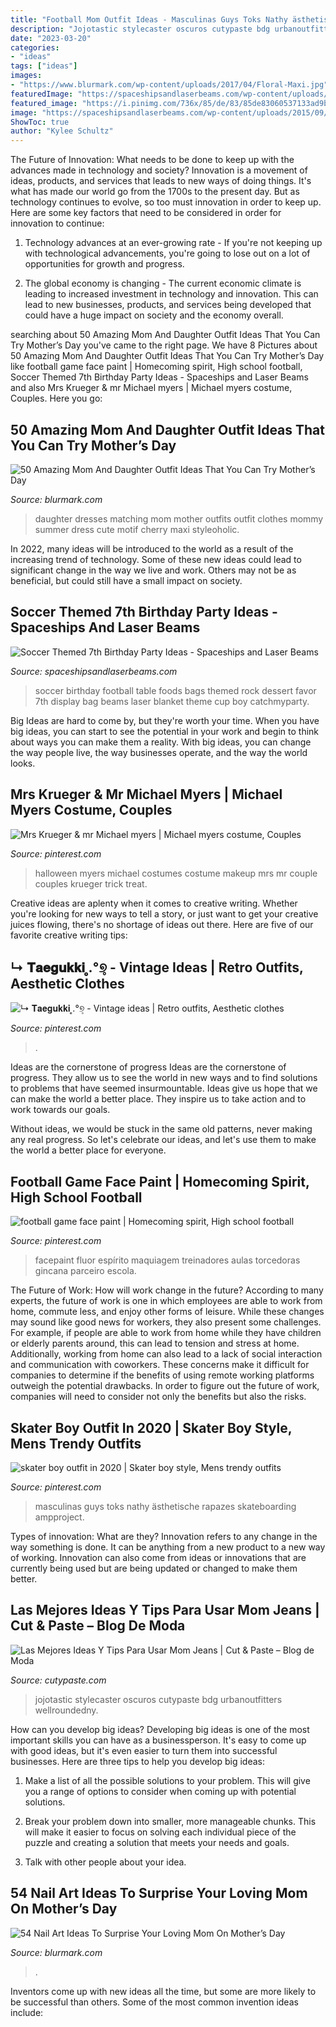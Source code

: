 ```yaml
---
title: "Football Mom Outfit Ideas - Masculinas Guys Toks Nathy ästhetische Rapazes Skateboarding Ampproject"
description: "Jojotastic stylecaster oscuros cutypaste bdg urbanoutfitters wellroundedny"
date: "2023-03-20"
categories:
- "ideas"
tags: ["ideas"]
images:
- "https://www.blurmark.com/wp-content/uploads/2017/04/Floral-Maxi.jpg"
featuredImage: "https://spaceshipsandlaserbeams.com/wp-content/uploads/2015/09/soccer_football_dessert_table_favor_bags.jpg"
featured_image: "https://i.pinimg.com/736x/85/de/83/85de83060537133ad9b16338d5cd9aa6.jpg"
image: "https://spaceshipsandlaserbeams.com/wp-content/uploads/2015/09/soccer_football_dessert_table_favor_bags.jpg"
ShowToc: true
author: "Kylee Schultz"
---
```



The Future of Innovation: What needs to be done to keep up with the advances made in technology and society?
Innovation is a movement of ideas, products, and services that leads to new ways of doing things. It's what has made our world go from the 1700s to the present day. But as technology continues to evolve, so too must innovation in order to keep up. Here are some key factors that need to be considered in order for innovation to continue:
1. Technology advances at an ever-growing rate - If you're not keeping up with technological advancements, you're going to lose out on a lot of opportunities for growth and progress.

2. The global economy is changing - The current economic climate is leading to increased investment in technology and innovation. This can lead to new businesses, products, and services being developed that could have a huge impact on society and the economy overall.


	

		
searching about 50 Amazing Mom And Daughter Outfit Ideas That You Can Try Mother’s Day you've came to the right page. We have 8 Pictures about 50 Amazing Mom And Daughter Outfit Ideas That You Can Try Mother’s Day like football game face paint | Homecoming spirit, High school football, Soccer Themed 7th Birthday Party Ideas - Spaceships and Laser Beams and also Mrs Krueger &amp; mr Michael myers | Michael myers costume, Couples. Here you go:
		
    
## 50 Amazing Mom And Daughter Outfit Ideas That You Can Try Mother’s Day

<img loading=lazy src="https://www.blurmark.com/wp-content/uploads/2017/04/Floral-Maxi.jpg" onerror="this.onerror=null;this.src='https://tse3.mm.bing.net/th?id=OIP.nAy-WIOjRJhcvpBYQHjiMAHaLH&amp;pid=15.1';" alt="50 Amazing Mom And Daughter Outfit Ideas That You Can Try Mother’s Day">

_Source: blurmark.com_

>daughter dresses matching mom mother outfits outfit clothes mommy summer dress cute motif cherry maxi styleoholic. 

	

In 2022, many ideas will be introduced to the world as a result of the increasing trend of technology. Some of these new ideas could lead to significant change in the way we live and work. Others may not be as beneficial, but could still have a small impact on society.

    
## Soccer Themed 7th Birthday Party Ideas - Spaceships And Laser Beams

<img loading=lazy src="https://spaceshipsandlaserbeams.com/wp-content/uploads/2015/09/soccer_football_dessert_table_favor_bags.jpg" onerror="this.onerror=null;this.src='https://tse2.mm.bing.net/th?id=OIP.HMB_mFYna0c4aCiIxYTMbwHaGx&amp;pid=15.1';" alt="Soccer Themed 7th Birthday Party Ideas - Spaceships and Laser Beams">

_Source: spaceshipsandlaserbeams.com_

>soccer birthday football table foods bags themed rock dessert favor 7th display bag beams laser blanket theme cup boy catchmyparty. 

	

Big Ideas are hard to come by, but they're worth your time. When you have big ideas, you can start to see the potential in your work and begin to think about ways you can make them a reality. With big ideas, you can change the way people live, the way businesses operate, and the way the world looks.

    
## Mrs Krueger &amp; Mr Michael Myers | Michael Myers Costume, Couples

<img loading=lazy src="https://i.pinimg.com/736x/30/5c/f8/305cf89a7fce43aae3ee9b43b2ab2e66.jpg" onerror="this.onerror=null;this.src='https://tse4.mm.bing.net/th?id=OIP.Xpg08dGW9UaAZmVtGoBYewHaNK&amp;pid=15.1';" alt="Mrs Krueger &amp; mr Michael myers | Michael myers costume, Couples">

_Source: pinterest.com_

>halloween myers michael costumes costume makeup mrs mr couple couples krueger trick treat. 

	

Creative ideas are aplenty when it comes to creative writing. Whether you're looking for new ways to tell a story, or just want to get your creative juices flowing, there's no shortage of ideas out there. Here are five of our favorite creative writing tips: 

    
## ↳ 𝐓𝐚𝐞𝐠𝐮𝐤𝐤𝐢 ᤲ.°୭̥ - Vintage Ideas | Retro Outfits, Aesthetic Clothes

<img loading=lazy src="https://i.pinimg.com/736x/85/de/83/85de83060537133ad9b16338d5cd9aa6.jpg" onerror="this.onerror=null;this.src='https://tse2.mm.bing.net/th?id=OIP.9fGHPCUjNzhN8-H7kpftfwHaHV&amp;pid=15.1';" alt="↳ 𝐓𝐚𝐞𝐠𝐮𝐤𝐤𝐢 ᤲ.°୭̥ - Vintage ideas | Retro outfits, Aesthetic clothes">

_Source: pinterest.com_

>. 

	

Ideas are the cornerstone of progress
Ideas are the cornerstone of progress. They allow us to see the world in new ways and to find solutions to problems that have seemed insurmountable.
Ideas give us hope that we can make the world a better place. They inspire us to take action and to work towards our goals.

Without ideas, we would be stuck in the same old patterns, never making any real progress. So let's celebrate our ideas, and let's use them to make the world a better place for everyone.

    
## Football Game Face Paint | Homecoming Spirit, High School Football

<img loading=lazy src="https://i.pinimg.com/736x/79/0c/19/790c19a962d06f2bd0bcb30d32f86ebf.jpg" onerror="this.onerror=null;this.src='https://tse2.mm.bing.net/th?id=OIP.o4G7oFYSaX41CuKUdrCVWwHaNK&amp;pid=15.1';" alt="football game face paint | Homecoming spirit, High school football">

_Source: pinterest.com_

>facepaint fluor espírito maquiagem treinadores aulas torcedoras gincana parceiro escola. 

	

The Future of Work: How will work change in the future?
According to many experts, the future of work is one in which employees are able to work from home, commute less, and enjoy other forms of leisure. While these changes may sound like good news for workers, they also present some challenges. For example, if people are able to work from home while they have children or elderly parents around, this can lead to tension and stress at home. Additionally, working from home can also lead to a lack of social interaction and communication with coworkers. These concerns make it difficult for companies to determine if the benefits of using remote working platforms outweigh the potential drawbacks. In order to figure out the future of work, companies will need to consider not only the benefits but also the risks.

    
## Skater Boy Outfit In 2020 | Skater Boy Style, Mens Trendy Outfits

<img loading=lazy src="https://i.pinimg.com/736x/50/7f/96/507f96daa610f9bcdd5cd032488cd564.jpg" onerror="this.onerror=null;this.src='https://tse3.mm.bing.net/th?id=OIP.B4C7sHOq9kaaCjrwYSRaGwHaNL&amp;pid=15.1';" alt="skater boy outfit in 2020 | Skater boy style, Mens trendy outfits">

_Source: pinterest.com_

>masculinas guys toks nathy ästhetische rapazes skateboarding ampproject. 

	

Types of innovation: What are they?
Innovation refers to any change in the way something is done. It can be anything from a new product to a new way of working. Innovation can also come from ideas or innovations that are currently being used but are being updated or changed to make them better.

    
## Las Mejores Ideas Y Tips Para Usar Mom Jeans | Cut &amp; Paste – Blog De Moda

<img loading=lazy src="https://www.cutypaste.com/wp-content/uploads/2015/08/b44f6cedba49f49fbe080310bbc9a0db.jpg" onerror="this.onerror=null;this.src='https://tse2.mm.bing.net/th?id=OIP.9yDLldHGS26cCLKbWdkbpgHaLH&amp;pid=15.1';" alt="Las Mejores Ideas Y Tips Para Usar Mom Jeans | Cut &amp; Paste – Blog de Moda">

_Source: cutypaste.com_

>jojotastic stylecaster oscuros cutypaste bdg urbanoutfitters wellroundedny. 

	

How can you develop big ideas?
Developing big ideas is one of the most important skills you can have as a businessperson. It's easy to come up with good ideas, but it's even easier to turn them into successful businesses. Here are three tips to help you develop big ideas:
1. Make a list of all the possible solutions to your problem. This will give you a range of options to consider when coming up with potential solutions.

2. Break your problem down into smaller, more manageable chunks. This will make it easier to focus on solving each individual piece of the puzzle and creating a solution that meets your needs and goals.

3. Talk with other people about your idea.

    
## 54 Nail Art Ideas To Surprise Your Loving Mom On Mother’s Day

<img loading=lazy src="https://www.blurmark.com/wp-content/uploads/2017/03/Mothers-Day-Nails-With-Red-Roses-1024x848.jpg" onerror="this.onerror=null;this.src='https://tse3.mm.bing.net/th?id=OIP.7jGrMmxWl6Er5_w_vJAFIgHaGI&amp;pid=15.1';" alt="54 Nail Art Ideas To Surprise Your Loving Mom On Mother’s Day">

_Source: blurmark.com_

>. 

	

Inventors come up with new ideas all the time, but some are more likely to be successful than others. Some of the most common invention ideas include:

